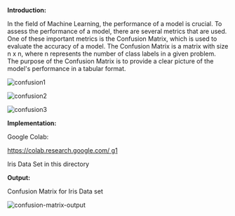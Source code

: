 **Introduction:**

In the field of Machine Learning, the performance of a model is crucial. To assess the performance of a model, there are several metrics that are used. One of these important metrics is the Confusion Matrix, which is used to evaluate the accuracy of a model. The Confusion Matrix is a matrix with size n x n, where n represents the number of class labels in a given problem. The purpose of the Confusion Matrix is to provide a clear picture of the model's performance in a tabular format.

![confusion1](https://user-images.githubusercontent.com/113223572/218917423-f9f963a0-5e1d-48d6-9974-40696b4e7664.JPG)

![confusion2](https://user-images.githubusercontent.com/113223572/218917434-f185be31-6808-4841-a060-7f1bf89726ca.JPG)

![confusion3](https://user-images.githubusercontent.com/113223572/218917448-bd8dd7f6-cf1f-43e0-bbb1-e91eac65ee4d.JPG)



**Implementation:**

Google Colab: 

[https://colab.research.google.com/
g1](https://colab.research.google.com/drive/1eshNs7h3B7Hd9EQcACsN0c3CiiX5Sh3u?usp=sharing)

Iris Data Set in this directory
 

**Output:**

Confusion Matrix for Iris Data set

![confusion-matrix-output](https://user-images.githubusercontent.com/113223572/218916872-f737f685-6331-417c-8f6d-2b4bbb8b0bfd.JPG)
